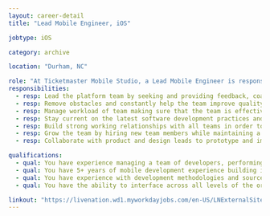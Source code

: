 ```yaml
---
layout: career-detail
title: "Lead Mobile Engineer, iOS"

jobtype: iOS

category: archive

location: "Durham, NC"

role: "At Ticketmaster Mobile Studio, a Lead Mobile Engineer is responsible for leading a team of developers to ensure that the team is growing in their capabilities, delivering high quality software, and coordinating efforts with senior management. They have expertise in the platform and are expected to have a hands on role in the day to day engineering efforts. The manager is able to provide constructive feedback to the team and make decisions on best technical practices the team should prioritize. This role is the primary hiring manager for the team. They will be responsible for designing, growing, and cultivating the team’s culture and size."
responsibilities:
  - resp: Lead the platform team by seeking and providing feedback, coaching, and providing best practices for hard and soft skills for all team members.
  - resp: Remove obstacles and constantly help the team improve quality and production.
  - resp: Manage workload of team making sure that the team is effective.
  - resp: Stay current on the latest software development practices and communicate those to the team to constantly improve their quality and performance.
  - resp: Build strong working relationships with all teams in order to become a trusted ally in the development process.
  - resp: Grow the team by hiring new team members while maintaining a high bar for the quality of the team.
  - resp: Collaborate with product and design leads to prototype and implement features of new and existing products.

qualifications:
  - qual: You have experience managing a team of developers, performing technical code reviews, and planning project requirements
  - qual: You have 5+ years of mobile development experience building iOS applications with a strong understanding of Cocoa design patterns and API design
  - qual: You have experience with development methodologies and source control systems
  - qual: You have the ability to interface across all levels of the organization and work with multiple stakeholders

linkout: "https://livenation.wd1.myworkdayjobs.com/en-US/LNExternalSite/job/Durham-NC-USA/Lead-Mobile-Developer_JR-00445-1"
---
```

